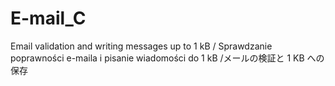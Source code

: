# E-mail_C
Email validation and writing messages up to 1 kB / Sprawdzanie poprawności e-maila i pisanie wiadomości do 1 kB /メールの検証と 1 KB への保存 

